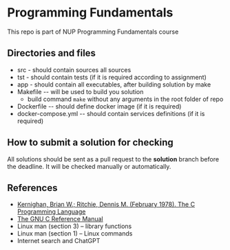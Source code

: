# Programming Fundamentals

This repo is part of NUP Programming Fundamentals course

## Directories and files

  * src - should contain sources all sources
  * tst - should contain tests (if it is required according to assignment)
  * app - should contain all executables, after building solution by make
  * Makefile -- will be used to build you solution
    * build command ```make``` without any arguments in the root folder of repo
  * Dockerfile -- should define docker image (if it is required)
  * docker-compose.yml -- should contain services definitions (if it is required)

## How to submit a solution for checking

  All solutions should be sent as a pull request to the **solution** branch before the deadline. It will be checked manually or automatically.

## References

  * [Kernighan, Brian W.; Ritchie, Dennis M. (February 1978). The C Programming Language](https://courses.physics.ucsd.edu/2014/Winter/physics141/Labs/Lab1/The_C_Programming_Language.pdf)
  * [The GNU C Reference Manual](https://www.gnu.org/software/gnu-c-manual/gnu-c-manual.html)
  * Linux man (section 3) – library functions
  * Linux man (section 1) – Linux commands
  * Internet search and ChatGPT
